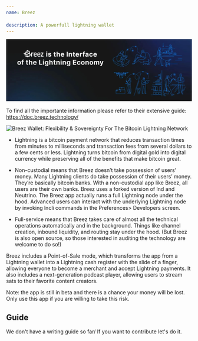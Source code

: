 ```yaml
---
name: Breez

description: A powerfull lightning wallet
---
```


![cover](assets/cover.webp)

To find all the importante information please refer to their extensive guide: https://doc.breez.technology/

![ Breez Wallet: Flexibility & Sovereignty For The Bitcoin Lightning Network ](https://youtu.be/Z_yiPM2gzk0)

- Lightning is a bitcoin payment network that reduces transaction times from minutes to milliseconds and transaction fees from several dollars to a few cents or less. Lightning turns bitcoin from digital gold into digital currency while preserving all of the benefits that make bitcoin great.

- Non-custodial means that Breez doesn’t take possession of users’ money. Many Lightning clients do take possession of their users’ money. They’re basically bitcoin banks. With a non-custodial app like Breez, all users are their own banks. Breez uses a forked version of lnd and Neutrino. The Breez app actually runs a full Lightning node under the hood. Advanced users can interact with the underlying Lightning node by invoking lncli commands in the Preferences> Developers screen.

- Full-service means that Breez takes care of almost all the technical operations automatically and in the background. Things like channel creation, inbound liquidity, and routing stay under the hood. (But Breez is also open source, so those interested in auditing the technology are welcome to do so!)

Breez includes a Point-of-Sale mode, which transforms the app from a Lightning wallet into a Lightning cash register with the slide of a finger, allowing everyone to become a merchant and accept Lightning payments. It also includes a next-generation podcast player, allowing users to stream sats to their favorite content creators.

Note: the app is still in beta and there is a chance your money will be lost. Only use this app if you are willing to take this risk.

## Guide

We don't have a writing guide so far/ If you want to contribute let's do it.
